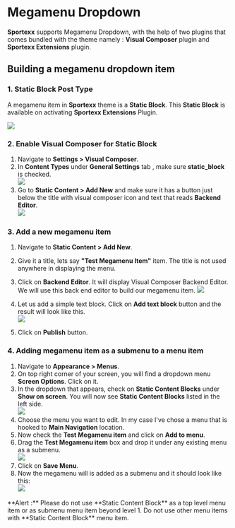 # Megamenu Dropdown

**Sportexx** supports Megamenu Dropdown, with the help of two plugins that comes bundled with the theme namely :  **Visual Composer** plugin and **Sportexx Extensions** plugin.

## Building a megamenu dropdown item

### 1. Static Block Post Type

A megamenu item in **Sportexx** theme is a **Static Block**. This **Static Block** is available on activating **Sportexx Extensions** Plugin.

![](http://transvelo.github.io/sportexx/docs/images/admin-static-content.png)

### 2. Enable Visual Composer for Static Block

1. Navigate to **Settings > Visual Composer**.
2. In **Content Types** under **General Settings** tab , make sure **static_block** is checked.<br/>![](http://transvelo.github.io/sportexx/docs/images/vc-settings.png)
3. Go to **Static Content > Add New** and make sure it has a button just below the title with visual composer icon and text that reads **Backend Editor**.<br/>![](http://transvelo.github.io/sportexx/docs/images/visual-composer-button.png)

### 3. Add a new megamenu item

1. Navigate to **Static Content > Add New**.
2. Give it a title, lets say **"Test Megamenu Item"** item. The title is not used anywhere in displaying the menu.
3. Click on **Backend Editor**. It will display Visual Composer Backend Editor. We will use this back end editor to build our megamenu item.
![](http://transvelo.github.io/sportexx/docs/images/test-megamenu-item.png)

4. Let us add a simple text block. Click on **Add text block** button and the result will look like this.<br/>![](http://transvelo.github.io/sportexx/docs/images/add-text-block.png)
5. Click on **Publish** button.

### 4. Adding megamenu item as a submenu to a menu item

1. Navigate to **Appearance > Menus**.
2. On top right corner of your screen, you will find a dropdown menu **Screen Options**. Click on it.
3. In the dropdown that appears, check on **Static Content Blocks** under **Show on screen**. You will now see **Static Content Blocks** listed in the left side. <br/>![](http://transvelo.github.io/sportexx/docs/images/static-content-block-left-menu.png)
4. Choose the menu you want to edit. In my case I've chose a menu that is hooked to **Main Navigation** location.
5. Now check the **Test Megamenu item** and click on **Add to menu**.
6. Drag the **Test Megamenu item** box and drop it under any existing menu as a submenu.<br/>
![](http://transvelo.github.io/sportexx/docs/images/static-block-submenu.png)
7. Click on **Save Menu**.
8. Now the megamenu will is added as a submenu and it should look like this: <br/> ![](http://transvelo.github.io/sportexx/docs/images/megamenu-as-submenu.png)

<div class="alert alert-danger">**Alert :** Please do not use **Static Content Block** as a top level menu item or as submenu menu item beyond level 1. Do not use other menu items with **Static Content Block** menu item.</div>


